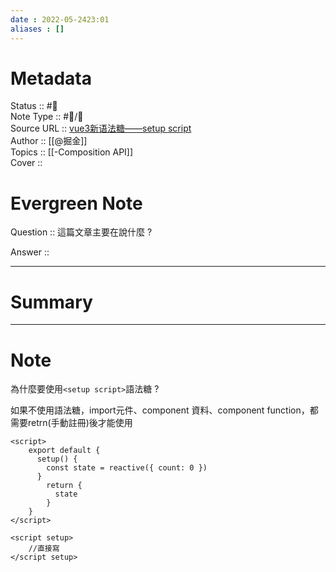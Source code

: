 ```yaml
---
date : 2022-05-2423:01
aliases : []
---
```

# Metadata
Status :: #🌱 <br>
Note Type :: #📨/📝 <br>
Source URL :: [vue3新语法糖——setup script](https://juejin.cn/post/6944190150406570020) <br>
Author :: [[@掘金]] <br>
Topics :: [[-Composition API]] <br>
Cover ::

# Evergreen Note

Question :: 這篇文章主要在說什麼 ?

Answer ::

---

# Summary 

---

# Note
為什麼要使用`<setup script>`語法糖 ?

如果不使用語法糖，import元件、component 資料、component function，都需要retrn(手動註冊)後才能使用
```
<script>
	export default {
	  setup() {
		const state = reactive({ count: 0 })
	  }
		return {
		  state
		}
	}
</script>
```

```
<script setup>
	//直接寫
</script setup>
```